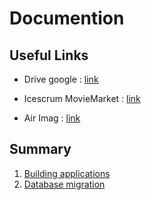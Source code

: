 # Documention

## Useful Links

- Drive google : [link](https://drive.google.com/drive/u/0/folders/0B6fkqBGcSmrPUWZkWktON3F4d1U)

- Icescrum MovieMarket : [link](https://cloud.icescrum.com/p/MOVIEMARKE/#/project)

- Air Imag : [link](https://air.imag.fr/index.php/ECOM-M2PGI#M2PGI_.28Classique.29)

## Summary

1. [Building applications](building-apps.md)
2. [Database migration](databases/migration.md)